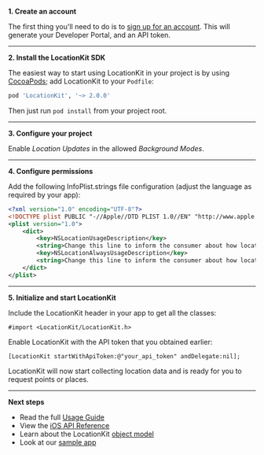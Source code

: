 **1. Create an account**

The first thing you'll need to do is to [sign up for an account](http://developer.socialradar.com). This will generate your Developer Portal, and an API token.

***

**2. Install the LocationKit SDK**

The easiest way to start using LocationKit in your project is by using [CocoaPods](https://cocoapods.org); add LocationKit to your `Podfile`:
```ruby
pod 'LocationKit', '~> 2.0.0'
```
Then just run `pod install` from your project root.


***

**3. Configure your project**

Enable *Location Updates* in the allowed *Background Modes*.

***

**4. Configure permissions**

Add the following InfoPlist.strings file configuration (adjust the language as required by your app):

```xml
<?xml version="1.0" encoding="UTF-8"?>
<!DOCTYPE plist PUBLIC "-//Apple//DTD PLIST 1.0//EN" "http://www.apple.com/DTDs/PropertyList-1.0.dtd">
<plist version="1.0">
    <dict>
        <key>NSLocationUsageDescription</key>
        <string>Change this line to inform the consumer about how location is being used.</string>
        <key>NSLocationAlwaysUsageDescription</key>
        <string>Change this line to inform the consumer about how location is being used in the background</string>
    </dict>
</plist>
```

***

**5. Initialize and start LocationKit**

Include the LocationKit header in your app to get all the classes:

```objective_c
#import <LocationKit/LocationKit.h>
```

Enable LocationKit with the API token that you obtained earlier:

```objective_c
[LocationKit startWithApiToken:@"your_api_token" andDelegate:nil];
```

LocationKit will now start collecting location data and is ready for you to request points or places.

***

**Next steps**

* Read the full [Usage Guide](using-locationkit.md)
* View the [iOS API Reference](api-reference.md)
* Learn about the LocationKit [object model](object-model.md)
* Look at our [sample app](sample-app.md)
